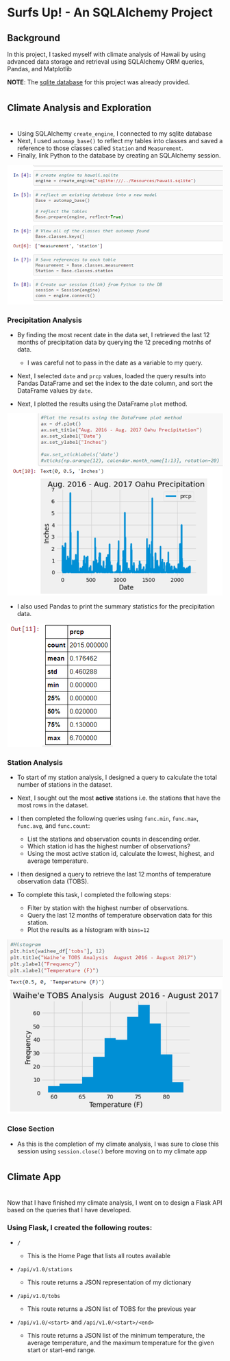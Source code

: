 # Surfs Up! - An SQLAlchemy Project

## Background
In this project, I tasked myself with climate analysis of Hawaii by using advanced data storage and retrieval using SQLAlchemy ORM queries, Pandas, and Matplotlib

**NOTE**: The [sqlite database](https://github.com/jaryan77/sqlalchemy-challenge/blob/main/Resources/hawaii.sqlite) for this project was already provided.
#
## Climate Analysis and Exploration
#
* Using SQLAlchemy `create_engine`, I connected to my sqlite database
* Next, I used `automap_base()` to reflect my tables into classes and saved a reference to those classes called `Station` and `Measurement`.
* Finally, link Python to the database by creating an SQLAlchemy session.

![create_classes.png](Images/create_classes.PNG)

### Precipitation Analysis
* By finding the most recent date in the data set, I retrieved the last 12 months of precipitation data by querying the 12 preceding motnhs of data. 
    * I was careful not to pass in the date as a variable to my query.

* Next, I selected `date` and `prcp` values, loaded the query results into Pandas DataFrame and set the index to the date column, and sort the DataFrame values by `date`.
* Next, I plotted the results using the DataFrame `plot` method.

![precip_plot.png](Images/precip_plot.PNG)

* I also used Pandas to print the summary statistics for the precipitation data.

![summary_stats.png](Images/summary_stats.PNG)

### Station Analysis

* To start of my station analysis, I designed a query to calculate the total number of stations in the dataset.

* Next, I sought out the most **active** stations i.e. the stations that have the most rows in the dataset. 
* I then completed the following queries using `func.min`, `func.max`, `func.avg`, and `func.count`:
    * List the stations and observation counts in descending order.
    * Which station id has the highest number of observations?
    * Using the most active station id, calculate the lowest, highest, and average temperature.

* I then designed a query to retrieve the last 12 months of temperature observation data (TOBS).
* To complete this task, I completed the following steps:
    * Filter by station with the highest number of observations.
    * Query the last 12 months of temperature observation data for this station.
    * Plot the results as a histogram with `bins=12`

![histogram.png](Images/histogram.PNG)

### Close Section
* As this is the completion of my climate analysis, I was sure to close this session using `session.close()` before moving on to my climate app
#

## Climate App
#
Now that I have finished my climate analysis, I went on to design a Flask API based on the queries that I have developed.

### Using Flask, I created the following routes:

* `/`
    * This is the Home Page that lists all routes available

* `/api/v1.0/stations`
    * This route returns a JSON representation of my dictionary

* `/api/v1.0/tobs`
    * This route returns a JSON list of TOBS for the previous year

* `/api/v1.0/<start>` and `/api/v1.0/<start>/<end>`
    * This route returns a JSON list of the minimum temperature, the average temperature, and the maximum temperature for the given start or start-end range.
